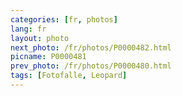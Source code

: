 ```yaml
---
categories: [fr, photos]
lang: fr
layout: photo
next_photo: /fr/photos/P0000482.html
picname: P0000481
prev_photo: /fr/photos/P0000480.html
tags: [Fotofalle, Leopard]
---
```


